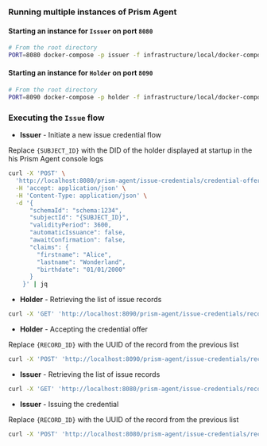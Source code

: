 ### Running multiple instances of Prism Agent

#### Starting an instance for `Issuer` on port `8080`

```bash
# From the root directory
PORT=8080 docker-compose -p issuer -f infrastructure/local/docker-compose.yml up
```

#### Starting an instance for `Holder` on port `8090`

```bash
# From the root directory
PORT=8090 docker-compose -p holder -f infrastructure/local/docker-compose.yml up
```

### Executing the `Issue` flow

- **Issuer** - Initiate a new issue credential flow

Replace `{SUBJECT_ID}` with the DID of the holder displayed at startup in the his Prism Agent console logs
```bash
curl -X 'POST' \
  'http://localhost:8080/prism-agent/issue-credentials/credential-offers' \
  -H 'accept: application/json' \
  -H 'Content-Type: application/json' \
  -d '{
      "schemaId": "schema:1234",
      "subjectId": "{SUBJECT_ID}",
      "validityPeriod": 3600,
      "automaticIssuance": false,
      "awaitConfirmation": false,
      "claims": {
        "firstname": "Alice",
        "lastname": "Wonderland",
        "birthdate": "01/01/2000"
      }
	}' | jq
```

- **Holder** - Retrieving the list of issue records
```bash
curl -X 'GET' 'http://localhost:8090/prism-agent/issue-credentials/records' | jq
```

- **Holder** - Accepting the credential offer 

Replace `{RECORD_ID}` with the UUID of the record from the previous list
```bash
curl -X 'POST' 'http://localhost:8090/prism-agent/issue-credentials/records/{RECORD_ID}/accept-offer' | jq
```

- **Issuer** - Retrieving the list of issue records
```bash
curl -X 'GET' 'http://localhost:8080/prism-agent/issue-credentials/records' | jq
```

- **Issuer** - Issuing the credential

Replace `{RECORD_ID}` with the UUID of the record from the previous list
```bash
curl -X 'POST' 'http://localhost:8080/prism-agent/issue-credentials/records/{RECORD_ID}/issue-credential' | jq
```